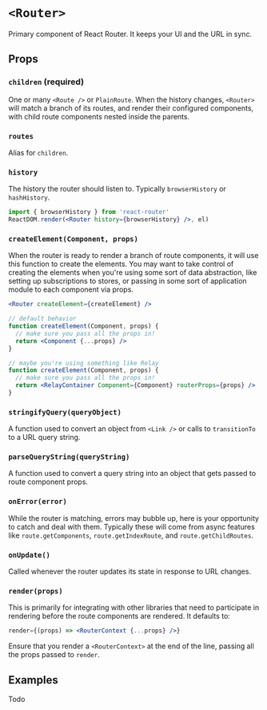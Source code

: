 # `<Router>`

Primary component of React Router. It keeps your UI and the URL in sync.

## Props
### `children` (required)
One or many `<Route />` or `PlainRoute`. When the history changes, `<Router>` will match a branch of its routes, and render their configured components, with child route components nested inside the parents.

### `routes`
Alias for `children`.

### `history`
The history the router should listen to. Typically `browserHistory` or `hashHistory`.

```jsx
import { browserHistory } from 'react-router'
ReactDOM.render(<Router history={browserHistory} />, el)
```

### `createElement(Component, props)`
When the router is ready to render a branch of route components, it will use this function to create the elements. You may want to take control of creating the elements when you're using some sort of data abstraction, like setting up subscriptions to stores, or passing in some sort of application module to each component via props.

```jsx
<Router createElement={createElement} />

// default behavior
function createElement(Component, props) {
  // make sure you pass all the props in!
  return <Component {...props} />
}

// maybe you're using something like Relay
function createElement(Component, props) {
  // make sure you pass all the props in!
  return <RelayContainer Component={Component} routerProps={props} />
}
```

### `stringifyQuery(queryObject)`
A function used to convert an object from `<Link />` or calls to
`transitionTo` to a URL query string.

### `parseQueryString(queryString)`
A function used to convert a query string into an object that gets passed to route component props.

### `onError(error)`
While the router is matching, errors may bubble up, here is your opportunity to catch and deal with them. Typically these will come from async features like `route.getComponents`, `route.getIndexRoute`, and `route.getChildRoutes`.

### `onUpdate()`
Called whenever the router updates its state in response to URL changes.

### `render(props)`
This is primarily for integrating with other libraries that need to participate in rendering before the route components are rendered. It defaults to:

```jsx
render={(props) => <RouterContext {...props} />}
```

Ensure that you render a `<RouterContext>` at the end of the line, passing all the props passed to `render`.


## Examples
Todo
